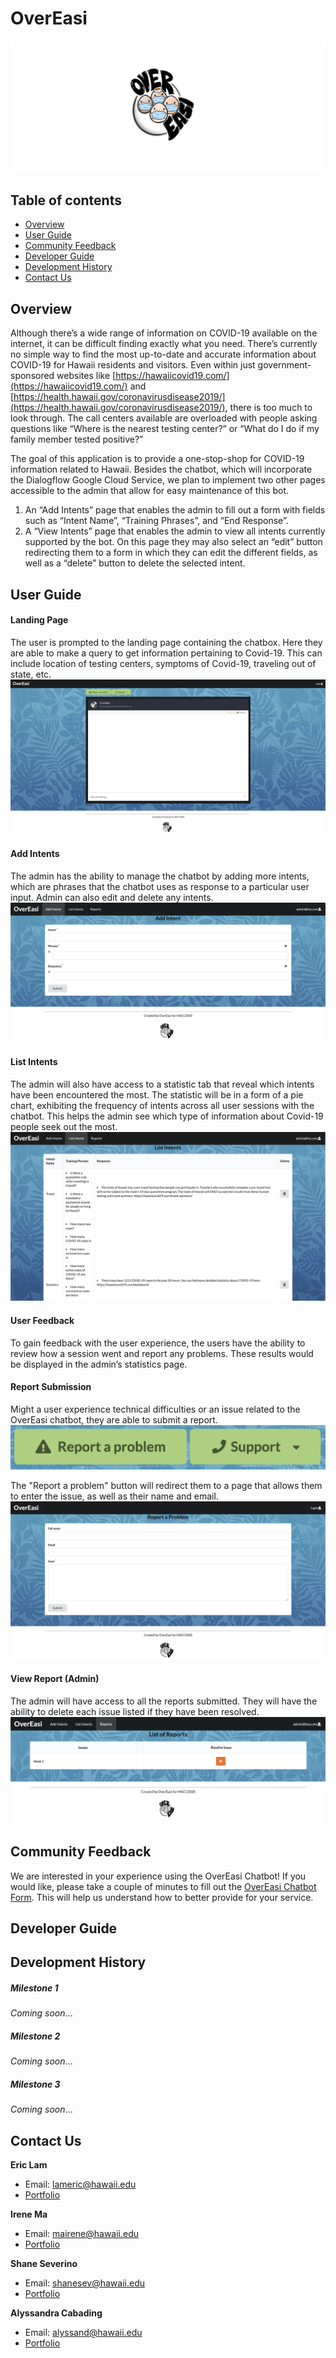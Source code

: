 # OverEasi
![](doc/banner.png)

## Table of contents

* [Overview](#overview)
* [User Guide](#user-guide)
* [Community Feedback](#community-feedback)
* [Developer Guide](#developer-guide)
* [Development History](#development-history)
* [Contact Us](#contact-us)

## Overview
Although there’s a wide range of information on COVID-19 available on the internet, it can be difficult finding exactly what you need. There’s currently no simple way to find the most up-to-date and accurate information about COVID-19 for Hawaii residents and visitors. Even within just government-sponsored websites like [https://hawaiicovid19.com/](https://hawaiicovid19.com/) and [https://health.hawaii.gov/coronavirusdisease2019/](https://health.hawaii.gov/coronavirusdisease2019/), there is too much to look through. The call centers available are overloaded with people asking questions like “Where is the nearest testing center?” or “What do I do if my family member tested positive?”

The goal of this application is to provide a one-stop-shop for COVID-19 information related to Hawaii. Besides the chatbot, which will incorporate the Dialogflow Google Cloud Service, we plan to implement two other pages accessible to the admin that allow for easy maintenance of this bot.

1. An “Add Intents” page that enables the admin to fill out a form with fields such as “Intent Name”, “Training Phrases”, and “End Response”.
2. A “View Intents” page that enables the admin to view all intents currently supported by the bot. On this page they may also select an “edit” button redirecting them to a form in which they can edit the different fields, as well as a “delete” button to delete the selected intent.

## User Guide
#### Landing Page

The user is prompted to the landing page containing the chatbox. Here they are able to make a query to get information pertaining to Covid-19. This can include location of testing centers, symptoms of Covid-19, traveling out of state, etc.
![](doc/landing.png)


#### Add Intents
The admin has the ability to manage the chatbot by adding more intents, which are phrases that the chatbot uses as response to a particular user input. Admin can also edit and delete any intents.
![](doc/addIntent.png)

####  List Intents
The admin will also have access to a statistic tab that reveal which intents have been encountered the most. The statistic will be in a form of a pie chart, exhibiting the frequency of intents across all user sessions with the chatbot. This helps the admin see which type of information about Covid-19 people seek out the most.
![](doc/listIntent.png)

#### User Feedback
To gain feedback with the user experience, the users have the ability to review how a session went and report any problems. These results would be displayed in the admin’s statistics page.

#### Report Submission
Might a user experience technical difficulties or an issue related to the OverEasi chatbot, they are able to submit a report. 
![](doc/reportButton.png)

The "Report a problem" button will redirect them to a page that allows them to enter the issue, as well as their name and email.
![](doc/addReport.png)

#### View Report (Admin)
The admin will have access to all the reports submitted. They will have the ability to delete each issue listed if they have been resolved.
![](doc/listReport.png)

## Community Feedback
We are interested in your experience using the OverEasi Chatbot! If you would like, please take a couple of minutes to fill out the [OverEasi Chatbot Form](https://docs.google.com/forms/d/e/1FAIpQLSfKiap-pzjMusGuSkQ-0-TxT3dWRsufpFz8Dt9r2gEDj4eLyA/viewform?usp=sf_link). This will help us understand how to better provide for your service.

## Developer Guide

## Development History
##### Milestone 1

_Coming soon_...

##### Milestone 2

_Coming soon_...

##### Milestone 3

_Coming soon_...


## Contact Us
**Eric Lam**
* Email: lameric@hawaii.edu
* [Portfolio](https://airyclam.github.io/)

**Irene Ma**
* Email: mairene@hawaii.edu
* [Portfolio](https://irene-ma.github.io/)

**Shane Severino**
* Email: shanesev@hawaii.edu
* [Portfolio](https://shane-sev.github.io/)

**Alyssandra Cabading**
* Email: alyssand@hawaii.edu
* [Portfolio](https://alyssandra-cabading.github.io/)

